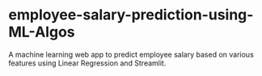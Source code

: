 # employee-salary-prediction-using-ML-Algos
A machine learning web app to predict employee salary based on various features using Linear Regression and Streamlit.
